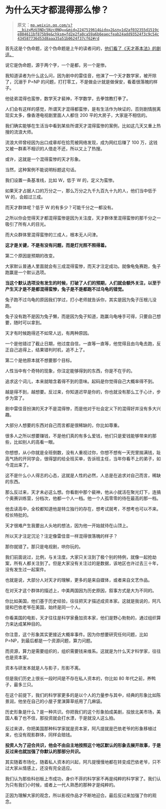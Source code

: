 # 为什么天才都混得那么惨？

> 原文：[`mp.weixin.qq.com/s?__biz=MzU3NDc5Nzc0NQ==&mid=2247519614&idx=2&sn=1d2af032355d1519ce804611bf875b9e&chksm=fd2e2fa0ca59a6b6eaecfeab24add93524f3c9c54c434587736d53d8aaa35a51b0624f37cf62#rd`](http://mp.weixin.qq.com/s?__biz=MzU3NDc5Nzc0NQ==&mid=2247519614&idx=2&sn=1d2af032355d1519ce804611bf875b9e&chksm=fd2e2fa0ca59a6b6eaecfeab24add93524f3c9c54c434587736d53d8aaa35a51b0624f37cf62#rd)

首先这是个伪命题，这个伪命题是上午的读者问的，[他们看了《天才基本法》的剧评。](http://mp.weixin.qq.com/s?__biz=MzU0MjYwNDU2Mw==&mid=2247507273&idx=1&sn=e10b61b4a69add7065f7adaa69c2a25d&chksm=fb1ab135cc6d38238de50316ecd81c44540951068caf050c714f967318b221fe0b85ddc44519&scene=21#wechat_redirect)

说它是伪命题，源于两个字，一个是都，另一个是惨。

我知道读者为什么这么问，因为剧中的雷佳音，他演了一个天才数学家，被开除了，沉溺于 P=NP 的问题，打打零工，不是做会计就是做保安，看着很落魄的样子。

他徒弟混得也蛮惨，数学天才裴神，不学数学，去拳馆教打拳了。

人们会有这样的感觉，所谓天才混得都蛮惨，是有生活作为映证的，否则剧情脱离现实太多，像香港电视剧里面人人都住 200 平的大房子，大家是不相信的。

我们确实能够在生活当中看到某些所谓天才混得蛮惨的案例，比如这几天又重上热搜的流浪大师。

流浪大师曾经因为出口成章却在拾荒被网络发现，成为网红后赚了 100 万，这钱又被一群素不相识的人借走不还，所以又上了热搜。

或许，这就是一个混得蛮惨的天才形象。

当然，这种案例不能说明标题这句话。

我们设置一条基准线，比如 W，低于 W 的，定义为蛮惨。

如果天才占据人口的万分之一，那么万分之九千九百九十九的人，他们当中低于 W 的，会超过三成。

而天才群体呢？低于 W 的有多少？可能千分之一都没有。

之所以你会觉得天才都混得蛮惨是因为关注度，天才群体里混得蛮惨的那千分之一吸引了所有人的目光。

而大众群体里混得蛮惨的三成人，根本无人问津。

**这才是关键，不是有没有问题，而是灯光照不照得着。** 

第二个原因是预期的改变。

大家默认普通人里面就会有三成混得蛮惨，而天才注定成功。就像龟兔赛跑，兔子跑赢是一个默认选项。

**当这个默认选项没有发生的时候，打破了人们的预期，人们就会额外关注，以至于产生天才是不是都混得蛮惨，兔子是不是都跑不过乌龟的错觉。**

兔子跑不过乌龟的原因我们学过，打小老师就告诉你，其实是因为兔子压根儿没跑。

兔子没有跑不是因为兔子懒，而是因为兔子知道，跑赢乌龟唾手可得，只要自己想要，随时可以拿到。

天才有时候跑得还不如常人远，有两种原因。

一个是他错过了截止日期，他过度自信，一直等一直等，他觉得且由乌龟去跑，反正自己追得上，结果错判时机，追不上了。

第二个是他原本就不想要那个目标。

人性当中有个奇特的现象，你注定能够得到的东西，你是不在乎的。

追求这个词儿，本来就暗含着得不到的意味。起码是你觉得自己大概率得不到。

越是得不到，越想要。反过来，你知道迟早是你的，你也就没有那么工于心计，步步为营了。

剧中雷佳音扮演的天才不是混得惨，而是他对于社会定义下的混得好并没有多大兴趣。

大部分人想要的东西对自己而言都是很稀缺的，你比如尊重。

很多人之所以想要赚钱，不是他们真的有多么爱钱，他们只是爱钱能够带来的那些，比如别人的高看一眼。

你想想，从小你就是全班倒数，没有人重视过你，你想不想有一天兜里揣满钱，趾高气扬的开同学会，很得瑟的给全班买单，告诉班主任，当年你看不上的弟子，如今混出来了。

这不是什么小人得志的心态，这就是人性的必然，人总是在追求对自己而言，稀缺的东西。

那么反过来，天才未必这么想。你看剧中那个裴神，他从小就活在聚光灯下，连搞个奥赛训练营，分档次，他都一个人一档。他一个人孤零零的待在最高的那一档。

他去读高中，全校都知道他是特立独行的存在，想考试就考，不想考也可以不来。校长特批的。

天才很难产生我要出人头地的想法，因为他一开始就待在山顶上。

所以天才注定沉沦？注定像雷佳音一样混得很落魄的样子？

那你就错了。那只是电视剧，哄你玩的。

我们前面说过，比例，与关注度。大家只关注到了极个别的特例，就像一起抢劫案，所有人都关注到了。但是大家没有关注过的是数据，该地区也许过去三十年，没有发生过一起案件。

也就是说，大部分人对天才的理解，更多的是来自媒体，或者来自文艺作品。

在对天才这个群体的描述上，中美两国因为历史原因，叙事方式是大为不同的。

你比如美国，他们基于历史经验，往往把天才描述成资本家。这就是我说的，阿凡提和巴依老爷在美国，始终是同一个人。

你看美国的电影，天才往往是科学家叠加资本家，他们是野心勃勃的，通过组织算力来达成某种目的。

你注意，这个形象其实更接近大概率事件。因为你想要研究任何问题，比如 P=NP，到最后都是一个资源问题，算力问题。

而资源，算力是需要组织的，组织需要钱来维系。这就是为什么天才科学家，往往也是资本家。

资本与研发本就是人与影子，形影不离。

但是我们历史上很长一段时间是不存在私人资本的，你比如 80 年代之前，养鸭子，最多三只。

在这个前提下，我们的科学家更多的是以个人的力量参与其中，经典的形象比如陈景润，他坐在自己的小屋子里演算草纸用了几麻袋。

历史形象是什么？是一种共识。你把我们的这个形象拍成美剧，投放北美市场，美国人看了也不信，那投资就会打水漂，于是就没人这么拍。

反过来讲，你把美国那种科学家就是资本家，阿凡提就是巴依老爷的形象移植过来，也没有观影群体，同样会赔钱。

**投资人为了迎合共识，他会不由自主地按照这个地区默认的形象去展开故事，于是反过来也就加强了你默认的那部分共识。** 

其实随着市场化，随着私人资本的兴起，阿凡提慢慢地都在转变成巴依老爷，只不过大家从情感上，还没有完全适应。

我们认为那些科创板上市成功，身价不菲的科学家不再是纯粹的科学家了。我们认为只有我们小时候，或者上一代人熟悉的那种才是纯粹的。

正因为理解大家的观念，所以影视作品才不断地迎合。最后反过来加强了你的观念。